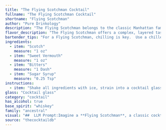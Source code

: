 ```yaml
---
title: "The Flying Scotchman Cocktail"
fullname: "The Flying Scotchman Cocktail"
shortname: "Flying Scotchman"
author: "Pure Drinkology"
description: "The Flying Scotchman belongs to the classic Manhattan family, a sophisticated blend of whiskey, sweet vermouth, and bitters.  Its exact origins are murky, but it likely emerged in the late 19th or early 20th century, a testament to the enduring appeal of whiskey-based cocktails. "
flavor_description: "The Flying Scotchman offers a complex, layered taste.  The Scotch provides a robust, smoky base, while the sweet vermouth adds a touch of sweetness and herbal notes.  The bitters contribute a bitter edge and complexity, balanced by the smooth sweetness of the sugar syrup.  This harmonious blend creates a well-rounded cocktail with a lingering warmth and a hint of spice. "
bartender_tips: "For a Flying Scotchman, chilling is key.  Use a chilled glass, pre-chill your Scotch and vermouth.  Don't skimp on the bitters, they add complexity.  A dash of sugar syrup helps balance the dryness of the Scotch and vermouth.  A gentle stir, not a shake, ensures a smooth, sophisticated drink."
ingredients:
  - item: "Scotch"
    measure: "1 oz"
  - item: "Sweet Vermouth"
    measure: "1 oz"
  - item: "Bitters"
    measure: "1 Dash"
  - item: "Sugar Syrup"
    measure: "0.25 Tsp"
instructions:
  - item: "Shake all ingredients with ice, strain into a cocktail glass, and serve."
glass: "Cocktail glass"
category: "cocktail"
has_alcohol: true
base_spirit: "whiskey"
family: "ancestral"
visual: "##  LLM Prompt:Imagine a **Flying Scotchman**, a classic cocktail with a rich history. Describe its appearance in detail, focusing on:* **Color:** What shades of brown, amber, or red does the drink exhibit? Is it translucent, or does it have a depth of color?* **Texture:** Is it clear and smooth, or does it have a slight haze or even a layer of ice?* **Garnish:**  What kind of garnish is typically used, and how does it add to the visual appeal? (e.g., lemon twist, cherry, orange peel)* **Glassware:** What type of glass is the cocktail served in? Does it enhance the visual appeal of the drink?Remember to focus on the *overall impression* the drink gives. Does it appear sophisticated and elegant, or bold and robust? "
source: "thecocktaildb"
---
```


